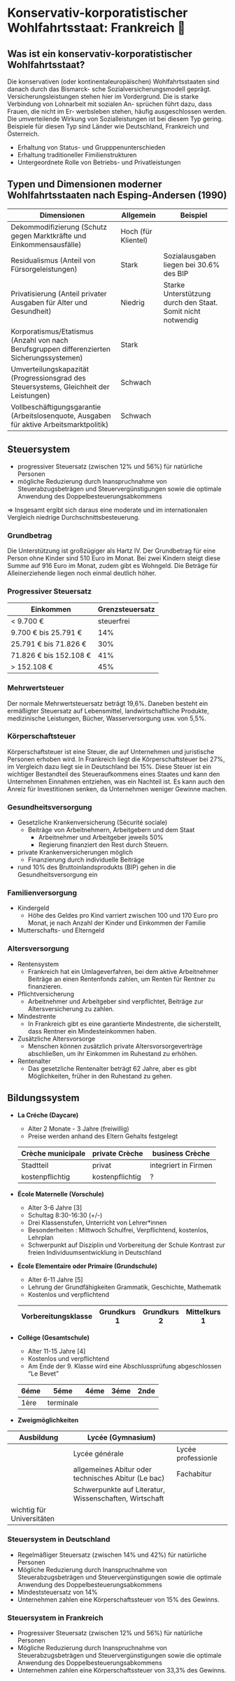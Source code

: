 # Konservativ-korporatistischer Wohlfahrtsstaat: Frankreich 🥖

## Was ist ein konservativ-korporatistischer Wohlfahrtsstaat?

Die konservativen (oder kontinentaleuropäischen) Wohlfahrtsstaaten sind danach durch das Bismarck- sche Sozialversicherungsmodell geprägt. Versicherungsleistungen stehen hier im Vordergrund. Die is starke Verbindung von Lohnarbeit mit sozialen An- sprüchen führt dazu, dass Frauen, die nicht im Er- werbsleben stehen, häufig ausgeschlossen werden. Die umverteilende Wirkung von Sozialleistungen ist bei diesem Typ gering. Beispiele für diesen Typ sind Länder wie Deutschland, Frankreich und Österreich.

- Erhaltung von Status- und Grupppenunterschieden
- Erhaltung traditioneller Fimilienstrukturen
- Untergeordnete Rolle von Betriebs- und Privatleistungen

## Typen und Dimensionen moderner Wohlfahrtsstaaten nach Esping-Andersen (1990)

| Dimensionen | Allgemein | Beispiel |
| --- | --- | --- |
| Dekommodifizierung (Schutz gegen Marktkräfte und Einkommensausfälle) | Hoch (für Klientel) |  |
| Residualismus (Anteil von Fürsorgeleistungen) | Stark | Sozialausgaben liegen bei 30.6% des BIP |
| Privatisierung (Anteil privater Ausgaben für Alter und Gesundheit) | Niedrig | Starke Unterstützung durch den Staat. Somit nicht notwendig |
| Korporatismus/Etatismus (Anzahl von nach Berufsgruppen differenzierten Sicherungssystemen)  | Stark |  |
| Umverteilungskapazität (Progressionsgrad des Steuersystems, Gleichheit der Leistungen) | Schwach |  |
| Vollbeschäftigungsgarantie (Arbeitslosenquote, Ausgaben für aktive Arbeitsmarktpolitik) | Schwach |  |

## Steuersystem

- progressiver Steuersatz (zwischen 12% und 56%) für natürliche Personen
- mögliche Reduzierung durch Inanspruchnahme von Steuerabzugsbeträgen und Steuervergünstigungen sowie die optimale Anwendung des Doppelbesteuerungsabkommens

⇒ Insgesamt ergibt sich daraus eine moderate und im internationalen Vergleich niedrige Durchschnittsbesteuerung.

### Grundbetrag

Die Unterstützung ist großzügiger als Hartz IV. Der Grundbetrag für eine Person ohne Kinder sind 510 Euro im Monat. Bei zwei Kindern steigt diese Summe auf 916 Euro im Monat, zudem gibt es Wohngeld. Die Beträge für Alleinerziehende liegen noch einmal deutlich höher.

### Progressiver Steuersatz

| Einkommen | Grenzsteuersatz |
| --- | --- |
| < 9.700 € | steuerfrei |
| 9.700 € bis 25.791 € | 14% |
| 25.791 € bis 71.826 € | 30% |
| 71.826 € bis 152.108 € | 41% |
| > 152.108 € | 45% |

### Mehrwertsteuer

Der normale Mehrwertsteuersatz beträgt 19,6%. Daneben besteht ein ermäßigter Steuersatz auf Lebensmittel, landwirtschaftliche Produkte, medizinische Leistungen, Bücher, Wasserversorgung usw. von 5,5%.

### Körperschaftsteuer

Körperschaftsteuer ist eine Steuer, die auf Unternehmen und juristische Personen erhoben wird. In Frankreich liegt die Körperschaftsteuer bei 27%, im Vergleich dazu liegt sie in Deutschland bei 15%. Diese Steuer ist ein wichtiger Bestandteil des Steueraufkommens eines Staates und kann den Unternehmen Einnahmen entziehen, was ein Nachteil ist. Es kann auch den Anreiz für Investitionen senken, da Unternehmen weniger Gewinne machen.

### Gesundheitsversorgung

- Gesetzliche Krankenversicherung (Sécurité sociale)
    - Beiträge von Arbeitnehmern, Arbeitgebern und dem Staat
        - Arbeitnehmer und Arbeitgeber jeweils 50%
        - Regierung finanziert den Rest durch Steuern.
- private Krankenversicherungen möglich
    - Finanzierung durch individuelle Beiträge
- rund 10% des Bruttoinlandsprodukts (BIP) gehen in die Gesundheitsversorgung ein

### Familienversorgung

- Kindergeld
    - Höhe des Geldes pro Kind varriert zwischen 100 und 170 Euro pro Monat, je nach Anzahl der Kinder und Einkommen der Familie
- Mutterschafts- und Elterngeld

### Altersversorgung

- Rentensystem
    - Frankreich hat ein Umlageverfahren, bei dem aktive Arbeitnehmer Beiträge an einen Rentenfonds zahlen, um Renten für Rentner zu finanzieren.
- Pflichtversicherung
    - Arbeitnehmer und Arbeitgeber sind verpflichtet, Beiträge zur Altersversicherung zu zahlen.
- Mindestrente
    - In Frankreich gibt es eine garantierte Mindestrente, die sicherstellt, dass Rentner ein Mindesteinkommen haben.
- Zusätzliche Altersvorsorge
    - Menschen können zusätzlich private Altersvorsorgeverträge abschließen, um ihr Einkommen im Ruhestand zu erhöhen.
- Rentenalter
    - Das gesetzliche Rentenalter beträgt 62 Jahre, aber es gibt Möglichkeiten, früher in den Ruhestand zu gehen.

## **Bildungssystem**

- **La Créche (Daycare)**
    - Alter 2 Monate - 3 Jahre (freiwillig)
    - Preise werden anhand des Eltern Gehalts festgelegt
    
    | Crèche municipale | private Crèche | business Crèche |
    | --- | --- | --- |
    | Stadtteil | privat | integriert in Firmen |
    | kostenpflichtig | kostenpflichtig | ? |
- **École Maternelle (Vorschule)**
    - Alter 3-6 Jahre [3]
    - Schultag 8:30-16:30 (+/-)
    - Drei Klassenstufen, Unterricht von Lehrer*innen
    - Besonderheiten : Mittwoch Schulfrei, Verpflichtend, kostenlos, Lehrplan
    - Schwerpunkt auf Disziplin und Vorbereitung der Schule
    Kontrast zur freien Individuumsentwicklung in Deutschland
- **École Elementaire oder Primaire (Grundschule)**
    - Alter 6-11 Jahre [5]
    - Lehrung der Grundfähigkeiten
    Grammatik, Geschichte, Mathematik
    - Kostenlos und verpflichtend
    
    | Vorbereitungsklasse | Grundkurs 1 | Grundkurs 2 | Mittelkurs 1 | Mittelkurs 2 |
    | --- | --- | --- | --- | --- |
- **Collége (Gesamtschule)**
    - Alter 11-15 Jahre [4]
    - Kostenlos und verpflichtend
    - Am Ende der 9. Klasse wird eine Abschlussprüfung abgeschlossen “Le Bevet”
    
    | 6éme | 5éme | 4éme | 3éme | 2nde |
    | --- | --- | --- | --- | --- |
    | 1ère | terminale |  |  |  |
- **Zweigmöglichkeiten**

| Ausbildung | Lycée (Gymnasium) |  |
| --- | --- | --- |
|  | Lycée générale | Lycée  professionle |
|  | allgemeines Abitur oder technisches Abitur (Le bac) | Fachabitur |
|  | Schwerpunkte auf Literatur, Wissenschaften, Wirtschaft 
wichtig für Universitäten |  |

### Steuersystem in Deutschland

- Regelmäßiger Steuersatz (zwischen 14% und 42%) für natürliche Personen
- Mögliche Reduzierung durch Inanspruchnahme von Steuerabzugsbeträgen und Steuervergünstigungen sowie die optimale Anwendung des Doppelbesteuerungsabkommens
- Mindeststeuersatz von 14%
- Unternehmen zahlen eine Körperschaftssteuer von 15% des Gewinns.

### Steuersystem in Frankreich

- Progressiver Steuersatz (zwischen 12% und 56%) für natürliche Personen
- Mögliche Reduzierung durch Inanspruchnahme von Steuerabzugsbeträgen und Steuervergünstigungen sowie die optimale Anwendung des Doppelbesteuerungsabkommens
- Unternehmen zahlen eine Körperschaftssteuer von 33,3% des Gewinns.
